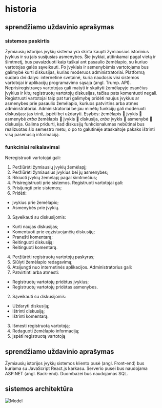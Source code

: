 # historia

## sprendžiamo uždavinio aprašymas
### sistemos paskirtis
Žymiausių istorijos įvykių sistema yra skirta kaupti žymiausius istorinius įvykius ir su jais susijusias asmenybes. Šie įvykiai, atitinkamai pagal vietą ir šimtmetį, bus pavaizduoti kaip taškai ant pasaulio žemėlapio, su kuriuo vartotojas galės sąveikauti. Po įvykiais ir asmenybėmis vartotojams bus galimybė kurti diskusijas, kurias moderuos administratoriai. 
Platformą sudaro dvi dalys: internetinė svetainė, kuria naudosis visi sistemos vartotojai ir aplikacijų programavimo sąsaja (angl. Trump. API).
Neprisiregistravęs vartotojas gali matyti ir skaityti žemėlapyje esančius įvykius ir kitų registruotų vartotojų diskusijas, tačiau pats komentuoti negali. Registruoti vartotojai taip pat turi galimybę pridėti naujus įvykius ar asmenybes prie pasaulio žemėlapio, kuriuos patvirtins arba atmes administratoriai. Administratoriai be jau minėtų funkcijų gali moderuoti diskusijas: jas trinti, įspėti bei uždaryti.
Esybės: žemėlapis  įvykis  asmenybė _arba_ žemėlapis  įvykis  diskusija, _arba_ įvykis  asmenybė  diskusija.
Galima pridurti, kad diskusijų funkcionalumas nebūtinai bus realizuotas šio semestro metu, o po to galutinėje ataskaitoje pakaks ištrinti visą pasenusią informaciją.

### funkciniai reikalavimai
Neregistruoti vartotojai gali:
1.	Peržiūrėti žymiausių įvykių žemėlapį;
2.	Peržiūrėti žymiausius įvykius bei jų asmenybes;
3.	Rikiuoti įvykių žemėlapį pagal šimtmečius;
4.	Prisiregistruoti prie sistemos.
Registruoti vartotojai gali:
1.	Prisijungti prie sistemos;
2.	Pridėti:
  *	Įvykius prie žemėlapio;
  *	Asmenybės prie įvykių.
3.	Sąveikauti su diskusijomis:
  *	Kurti naujas diskusijas;
  *	Komentuoti prie egzistuojančių diskusijų;
  *	Pranešti komentarą;
  *	Reitinguoti diskusiją;
  *	Reitinguoti komentarą.
4.	Peržiūrėti registruotų vartotojų paskyras;
5.	Siūlyti žemėlapio redagavimą;
6.	Atsijungti nuo internetinės aplikacijos.
Administratorius gali:
1.	Patvirtinti arba atmesti:
  *	Registruotų vartotojų pridėtus įvykius;
  *	Registruotų vartotojų pridėtas asmenybes.
2.	Sąveikauti su diskusijomis:
  *	Uždaryti diskusiją;
  *	Ištrinti diskusiją;
  *	Ištrinti komentarą.
3.	Išmesti registruotą vartotoją;
4.	Redaguoti žemėlapio informaciją;
5.	Įspėti registruotą vartotoją

## sprendžiamo uždavinio aprašymas
Žymiausių istorijos įvykių sistemos kliento pusė (angl. Front-end) bus kuriama su JavaScript React.js karkasu. Serverio pusei bus naudojama ASP.NET (angl. Back-end). Duombazei bus naudojamas SQL.

## sistemos architektūra
![Model](https://user-images.githubusercontent.com/53517068/190961764-be958ac0-8193-4780-b342-360e284a0ebf.jpg)
